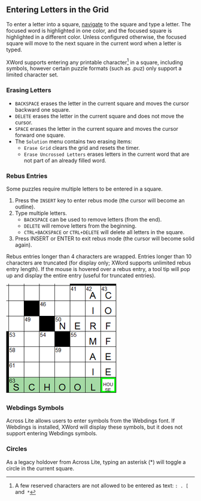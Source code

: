 Entering Letters in the Grid
----------------------------

To enter a letter into a square, [navigate](navigation.html) to the square and
type a letter.
The focused word is highlighted in one color, and the focused square is
highlighted in a different color.  Unless configured otherwise, the focused
square will move to the next square in the current word when a letter is typed.

XWord supports entering any printable character[^1] in a square, including
symbols, however certain puzzle formats (such as .puz) only support a limited
character set.


### Erasing Letters ###
- `BACKSPACE` erases the letter in the current square and moves the cursor
   backward one square.
- `DELETE` erases the letter in the current square and does not move
   the cursor.
- `SPACE` erases the letter in the current square and moves the cursor
   forward one square.
- The `Solution` menu contains two erasing items:
    - `Erase Grid` clears the grid and resets the timer.
    - `Erase Uncrossed Letters` erases letters in the current word that are
       not part of an already filled word.


### Rebus Entries ###

Some puzzles require multiple letters to be entered in a square.

1. Press the `INSERT` key to enter rebus mode (the cursor will become an outline).
2. Type multiple letters.
    - `BACKSPACE` can be used to remove letters (from the end).
    - `DELETE` will remove letters from the beginning.
    - `CTRL+BACKSPACE` or `CTRL+DELETE` will delete all letters in the square.
3. Press INSERT or ENTER to exit rebus mode (the cursor will become solid again).

Rebus entries longer than 4 characters are wrapped.  Entries longer than 10
characters are truncated (for display only; XWord supports unlimited rebus
entry length).  If the mouse is hovered over a rebus entry, a tool tip will
pop up and display the entire entry (useful for truncated entries).

![Image of filling a rebus entry](images/rebus.png "Filling a rebus entry")


### Webdings Symbols ###
Across Lite allows users to enter symbols from the Webdings font.
If Webdings is installed, XWord will display these symbols, but it does not
support entering Webdings symbols.


### Circles ###
As a legacy holdover from Across Lite, typing an asterisk (\*) will toggle a
circle in the current square.


[^1]: A few reserved characters are not allowed to be entered as text: <code>: . [ </code>and<code> *</code>